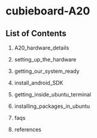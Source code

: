 cubieboard-A20
==============

List of Contents
----------------

1) A20_hardware_details

2) setting_up_the_hardware

3) getting_our_system_ready

4) install_android_SDK

5) getting_inside_ubuntu_terminal

6) installing_packages_in_ubuntu

7) faqs

8) references
